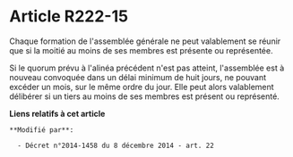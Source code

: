 # Article R222-15

Chaque formation de l'assemblée générale ne peut valablement se réunir que si la moitié au moins de ses membres est présente
ou représentée. 

Si le quorum prévu à l'alinéa précédent n'est pas atteint, l'assemblée est à nouveau convoquée      dans un délai minimum de
huit jours, ne pouvant excéder un mois, sur le même ordre du jour. Elle peut alors valablement délibérer si un tiers au moins
de ses membres est présent ou représenté.

**Liens relatifs à cet article**

	**Modifié par**:

	  - Décret n°2014-1458 du 8 décembre 2014 - art. 22
